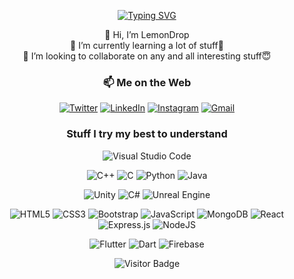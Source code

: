 <div align= "center" markdown="1">

[![Typing SVG](https://readme-typing-svg.herokuapp.com/?lines=Flutter+Developer;Unity+GameDev;Competitve+Programmer;Full+Stack+WebDev+&center=true&height=60&size=45&font=Cookie&color=5edd26)](https://git.io/typing-svg)

👋 Hi, I’m LemonDrop  
🌱 I’m currently learning a lot of stuff🐣  
💞️ I’m looking to collaborate on any and all interesting stuff😇  

### 📫 Me on the Web
[![Twitter](https://img.shields.io/badge/Twitter-%231DA1F2.svg?style=for-the-badge&logo=Twitter&logoColor=white&link=https://twitter.com/lemondrop847)](https://twitter.com/lemondrop847)
[![LinkedIn](https://img.shields.io/badge/linkedin-%230077B5.svg?style=for-the-badge&logo=linkedin&logoColor=white&link=https://www.linkedin.com/in/nitin-mishra847/)](https://www.linkedin.com/in/nitin-mishra847/)
[![Instagram](https://img.shields.io/badge/Instagram-%23E4405F.svg?style=for-the-badge&logo=Instagram&logoColor=white&link=https://instagram.com/lemon_drop_847/)](https://instagram.com/lemon_drop_847)
[![Gmail](https://img.shields.io/badge/Gmail-D14836?style=for-the-badge&logo=gmail&logoColor=white&link=mailto:awesomenitin847@gmail.com)](mailto:awesomenitin847@gmail.com)

### Stuff I try my best to understand

![Visual Studio Code](https://img.shields.io/badge/Visual%20Studio%20Code-0078d7.svg?style=for-the-badge&logo=visual-studio-code&logoColor=white)

![C++](https://img.shields.io/badge/c++-%2300599C.svg?style=for-the-badge&logo=c%2B%2B&logoColor=white)
![C](https://img.shields.io/badge/c-%2300599C.svg?style=for-the-badge&logo=c&logoColor=white)
![Python](https://img.shields.io/badge/python-3670A0?style=for-the-badge&logo=python&logoColor=ffdd54)
![Java](https://img.shields.io/badge/java-%23ED8B00.svg?style=for-the-badge&logo=java&logoColor=white)

![Unity](https://img.shields.io/badge/unity-%23000000.svg?style=for-the-badge&logo=unity&logoColor=white)
![C#](https://img.shields.io/badge/c%23-%23239120.svg?style=for-the-badge&logo=c-sharp&logoColor=white)
![Unreal Engine](https://img.shields.io/badge/unrealengine-%23313131.svg?style=for-the-badge&logo=unrealengine&logoColor=white)

![HTML5](https://img.shields.io/badge/html5-%23E34F26.svg?style=for-the-badge&logo=html5&logoColor=white)
![CSS3](https://img.shields.io/badge/css3-%231572B6.svg?style=for-the-badge&logo=css3&logoColor=white)
![Bootstrap](https://img.shields.io/badge/bootstrap-%23563D7C.svg?style=for-the-badge&logo=bootstrap&logoColor=white)
![JavaScript](https://img.shields.io/badge/javascript-%23323330.svg?style=for-the-badge&logo=javascript&logoColor=%23F7DF1E)
![MongoDB](https://img.shields.io/badge/MongoDB-%234ea94b.svg?style=for-the-badge&logo=mongodb&logoColor=white)
![React](https://img.shields.io/badge/react-%2320232a.svg?style=for-the-badge&logo=react&logoColor=%2361DAFB)
![Express.js](https://img.shields.io/badge/express.js-%23404d59.svg?style=for-the-badge&logo=express&logoColor=%2361DAFB)
![NodeJS](https://img.shields.io/badge/node.js-6DA55F?style=for-the-badge&logo=node.js&logoColor=white)
  
![Flutter](https://img.shields.io/badge/Flutter-%2302569B.svg?style=for-the-badge&logo=Flutter&logoColor=white)
![Dart](https://img.shields.io/badge/dart-%230175C2.svg?style=for-the-badge&logo=dart&logoColor=white)
![Firebase](https://img.shields.io/badge/firebase-%23039BE5.svg?style=for-the-badge&logo=firebase)

![Visitor Badge](https://komarev.com/ghpvc/?username=LemonDrop847&color=blueviolet&style=for-the-badge&label=Visitors+Here)
</div>

<!---
LemonDrop847/LemonDrop847 is a ✨ special ✨ repository because its `README.md` (this file) appears on your GitHub profile.
You can click the Preview link to take a look at your changes.
--->
